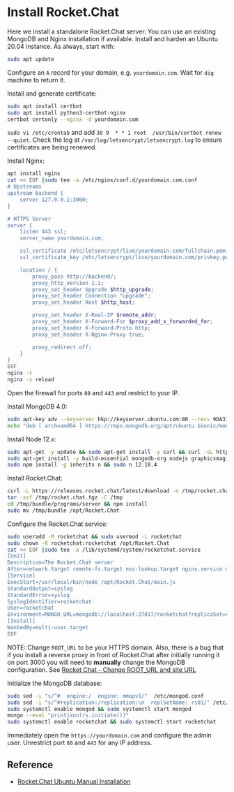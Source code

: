 # Install Rocket.Chat

Here we install a standalone Rocket.Chat server.  You can use an existing MongoDB and Nginx installation if available.  Install and harden an Ubuntu 20.04 instance. As always, start with:

```sh
sudo apt update
```

Configure an `A` record for your domain, e.g. `yourdomain.com`.  Wait for `dig` machine to return it.

Install and generate certificate:

```sh
sudo apt install certbot
sudo apt install python3-certbot-nginx
certbot certonly --nginx -d yourdomain.com
```

`sudo vi /etc/crontab` and add `30 9  * * 1 root  /usr/bin/certbot renew --quiet`.  Check the log at `/var/log/letsencrypt/letsencrypt.log` to ensure certificates are being renewed.

Install Nginx:

```sh
apt install nginx
cat << EOF |sudo tee -a /etc/nginx/conf.d/yourdomain.com.conf
# Upstreams
upstream backend {
    server 127.0.0.1:3000;
}

# HTTPS Server
server {
    listen 443 ssl;
    server_name yourdomain.com;

    ssl_certificate /etc/letsencrypt/live/yourdomain.com/fullchain.pem;
    ssl_certificate_key /etc/letsencrypt/live/yourdomain.com/privkey.pem;

    location / {
        proxy_pass http://backend/;
        proxy_http_version 1.1;
        proxy_set_header Upgrade $http_upgrade;
        proxy_set_header Connection "upgrade";
        proxy_set_header Host $http_host;

        proxy_set_header X-Real-IP $remote_addr;
        proxy_set_header X-Forward-For $proxy_add_x_forwarded_for;
        proxy_set_header X-Forward-Proto http;
        proxy_set_header X-Nginx-Proxy true;

        proxy_redirect off;
    }
}
EOF
nginx -t
nginx -s reload
```

Open the firewall for ports `80` and `443` and restrict to your IP.

Install MongoDB 4.0:

```sh
sudo apt-key adv --keyserver hkp://keyserver.ubuntu.com:80 --recv 9DA31620334BD75D9DCB49F368818C72E52529D4
echo "deb [ arch=amd64 ] https://repo.mongodb.org/apt/ubuntu bionic/mongodb-org/4.0 multiverse" | sudo tee /etc/apt/sources.list.d/mongodb-org-4.0.list
```

Install Node 12.x:

```sh
sudo apt-get -y update && sudo apt-get install -y curl && curl -sL https://deb.nodesource.com/setup_12.x | sudo bash -
sudo apt-get install -y build-essential mongodb-org nodejs graphicsmagick
sudo npm install -g inherits n && sudo n 12.18.4
```

Install Rocket.Chat:

```sh
curl -L https://releases.rocket.chat/latest/download -o /tmp/rocket.chat.tgz
tar -xzf /tmp/rocket.chat.tgz -C /tmp
cd /tmp/bundle/programs/server && npm install
sudo mv /tmp/bundle /opt/Rocket.Chat
```

Configure the Rocket.Chat service:

```sh
sudo useradd -M rocketchat && sudo usermod -L rocketchat
sudo chown -R rocketchat:rocketchat /opt/Rocket.Chat
cat << EOF |sudo tee -a /lib/systemd/system/rocketchat.service
[Unit]
Description=The Rocket.Chat server
After=network.target remote-fs.target nss-lookup.target nginx.service mongod.service
[Service]
ExecStart=/usr/local/bin/node /opt/Rocket.Chat/main.js
StandardOutput=syslog
StandardError=syslog
SyslogIdentifier=rocketchat
User=rocketchat
Environment=MONGO_URL=mongodb://localhost:27017/rocketchat?replicaSet=rs01 MONGO_OPLOG_URL=mongodb://localhost:27017/local?replicaSet=rs01 ROOT_URL=https://yourdomain.com PORT=3000
[Install]
WantedBy=multi-user.target
EOF
```

NOTE: Change `ROOT_URL` to be your HTTPS domain. Also, there is a bug that if you install a reverse proxy in front of Rocket.Chat after initially running it on port 3000 you will need to **manually** change the MongoDB configuration.  See [Rocket Chat - Change ROOT_URL and site URL](https://www.ryadel.com/en/rocket-chat-change-root_url-site-url-rocketchat/)

Initialize the MongoDB database:

```sh
sudo sed -i "s/^#  engine:/  engine: mmapv1/"  /etc/mongod.conf
sudo sed -i "s/^#replication:/replication:\n  replSetName: rs01/" /etc/mongod.conf
sudo systemctl enable mongod && sudo systemctl start mongod
mongo --eval "printjson(rs.initiate())"
sudo systemctl enable rocketchat && sudo systemctl start rocketchat
```

Immediately open the `https://yourdomain.com` and configure the admin user.  Unrestrict port `80` and `443` for any IP address.

## Reference

- [Rocket.Chat Ubuntu Manual Installation](https://docs.rocket.chat/installation/manual-installation/ubuntu)